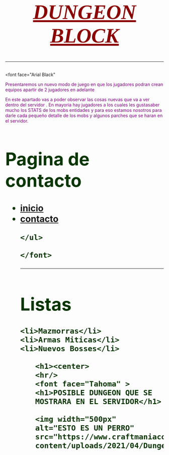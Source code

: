 <html>
  <head>
   <title> Oficial / Dengeons Block / DEUS </title
  </head>
 <body>
  <h3><center>
  
 <font face="Brush Script MT" >
 <h1 style="color:red">
   <font color="#8b0303"> <h1/> <u><i>  DUNGEON BLOCK  </u></i></h1> </font>
  <hr>
  </h1>
  </center></h3>

</font>

<font face="Arial Black"

<font color="purple"  >

<p> Presentaremos un nuevo modo de juego en que los jugadores podran crean equipos apartir de 2 jugadores en adelante <p>
<p> En este apartado vas a poder observar las cosas nuevas que va a ver dentro del servidor . En mayoria hay jugadores a los cuales les 
	gustasaber mucho los STATS de los mobs entidades y para eso estamos nosotros para darle cada pequeño detalle de los mobs y algunos parches que se haran en el servidor. <p>
 <h1>
  </font>


<font color="##873600"  >
<h1>Pagina de contacto</h1>
	<ul>
		<li>
		<a href="Pagina web.html">inicio</a>
		</li>
		<li> <a href="contacto.html" > contacto</a> </li>

	</ul>
	
	</font>
<hr/>
<font color="##873600"  >
<h1>Listas</h1
	<ul>
		
	<li>Mazmorras</li>
	<li>Armas Miticas</li>
	<li>Nuevos Bosses</li>
 </font>
	<ul/>

	<h1><center>
	<hr/>
	<font face="Tahoma" > <h1>POSIBLE DUNGEON QUE SE MOSTRARA EN EL SERVIDOR</h1>
	
	<img width="500px"	alt="ESTO ES UN PERRO" src="https://www.craftmaniacos.com/wp-content/uploads/2021/04/DungeonsContent.jpg"
	

	
	

 </body>


</html>

<link rel="stylesheet" type="text/css" href="CSS" >
